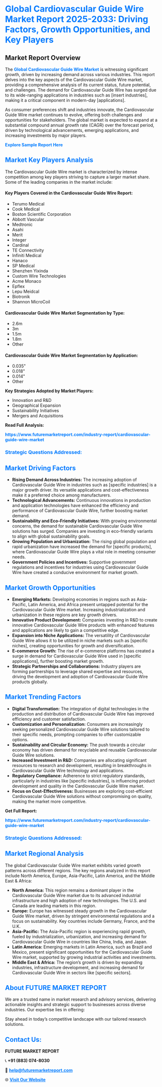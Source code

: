 <h1 style="color: #007BFF;">Global Cardiovascular Guide Wire Market Report 2025-2033: Driving Factors, Growth Opportunities, and Key Players</h1>

<section id="overview">
<h2>Market Report Overview</h2>
<p>The <a href="https://www.futuremarketreport.com/industry-report/cardiovascular-guide-wire-market" style="color: #007BFF; text-decoration: none;"><strong>Global Cardiovascular Guide Wire Market</strong></a> is witnessing significant growth, driven by increasing demand across various industries. This report delves into the key aspects of the Cardiovascular Guide Wire market, providing a comprehensive analysis of its current status, future potential, and challenges. The demand for Cardiovascular Guide Wire has surged due to its wide-ranging applications in industries such as [insert industries], making it a critical component in modern-day [applications].</p>
<p>As consumer preferences shift and industries innovate, the Cardiovascular Guide Wire market continues to evolve, offering both challenges and opportunities for stakeholders. The global market is expected to expand at a substantial compound annual growth rate (CAGR) over the forecast period, driven by technological advancements, emerging applications, and increasing investments by major players.</p>
</section>

<section id="overview">
<p><a href="https://www.futuremarketreport.com/request-sample/reportId=78376" style="color: #007BFF; text-decoration: none;"><strong>Explore Sample Report Here</strong></a></p>
</section>

<section id="key-players">
<h2 style="color: #007BFF;">Market Key Players Analysis</h2>
<p>The Cardiovascular Guide Wire market is characterized by intense competition among key players striving to capture a larger market share. Some of the leading companies in the market include:</p>
<h4>Key Players Covered in the Cardiovascular Guide Wire Report:</h4>
<ul><li>Terumo Medical</li><li>Cook Medical</li><li>Boston Scientific Corporation</li><li>Abbott Vascular</li><li>Medtronic</li><li>Asahi</li><li>Merit</li><li>Integer</li><li>Cardinal</li><li>TE Connectivity</li><li>Infiniti Medical</li><li>Hanaco</li><li>SP Medical</li><li>Shenzhen Yixinda</li><li>Custom Wire Technologies</li><li>Acme Monaco</li><li>Epflex</li><li>Lepu Meidcal</li><li>Biotronik</li><li>Shannon MicroCoil</li></ul>
<h4>Cardiovascular Guide Wire Market Segmentation by Type:</h4>
<ul><li>2.6m</li><li>3m</li><li>1.5m</li><li>1.8m</li><li>Other</li></ul>

<h4>Cardiovascular Guide Wire Market Segmentation by Application:</h4>
<ul><li>0.035&quot;</li><li>0.018&quot;</li><li>0.014&quot;</li><li>Other</li></ul>
<p><strong>Key Strategies Adopted by Market Players:</strong></p>
<ul>
<li>Innovation and R&D</li>
<li>Geographical Expansion</li>
<li>Sustainability Initiatives</li>
<li>Mergers and Acquisitions</li>
</ul>
</section>

<section>
<p><strong>Read Full Analysis: </strong></p><a href="https://www.futuremarketreport.com/industry-report/cardiovascular-guide-wire-market" style="color: #007BFF; text-decoration: none;"><strong>https://www.futuremarketreport.com/industry-report/cardiovascular-guide-wire-market</strong></a>
<h3 style="color: #007BFF;">Strategic Questions Addressed:</h3>
</section>

<section id="driving-factors">
<h2 style="color: #007BFF;">Market Driving Factors</h2>
<ul>
<li><strong>Rising Demand Across Industries:</strong> The increasing adoption of Cardiovascular Guide Wire in industries such as [specific industries] is a major growth driver. Its versatile applications and cost-effectiveness make it a preferred choice among manufacturers.</li>
<li><strong>Technological Advancements:</strong> Continuous innovations in production and application technologies have enhanced the efficiency and performance of Cardiovascular Guide Wire, further boosting market demand.</li>
<li><strong>Sustainability and Eco-Friendly Initiatives:</strong> With growing environmental concerns, the demand for sustainable Cardiovascular Guide Wire solutions has surged. Companies are investing in eco-friendly variants to align with global sustainability goals.</li>
<li><strong>Growing Population and Urbanization:</strong> The rising global population and rapid urbanization have increased the demand for [specific products], where Cardiovascular Guide Wire plays a vital role in meeting consumer needs.</li>
<li><strong>Government Policies and Incentives:</strong> Supportive government regulations and incentives for industries using Cardiovascular Guide Wire have created a conducive environment for market growth.</li>
</ul>
</section>

<section id="growth-opportunities">
<h2 style="color: #007BFF;">Market Growth Opportunities</h2>
<ul>
<li><strong>Emerging Markets:</strong> Developing economies in regions such as Asia-Pacific, Latin America, and Africa present untapped potential for the Cardiovascular Guide Wire market. Increasing industrialization and urbanization in these regions are key growth drivers.</li>
<li><strong>Innovative Product Development:</strong> Companies investing in R&D to create innovative Cardiovascular Guide Wire products with enhanced features and applications are likely to gain a competitive edge.</li>
<li><strong>Expansion into Niche Applications:</strong> The versatility of Cardiovascular Guide Wire allows it to be utilized in niche markets such as [specific niches], creating opportunities for growth and diversification.</li>
<li><strong>E-commerce Growth:</strong> The rise of e-commerce platforms has created a surge in demand for Cardiovascular Guide Wire used in [specific applications], further boosting market growth.</li>
<li><strong>Strategic Partnerships and Collaborations:</strong> Industry players are forming partnerships to leverage shared expertise and resources, driving the development and adoption of Cardiovascular Guide Wire products globally.</li>
</ul>
</section>

<section id="trending-factors">
<h2 style="color: #007BFF;">Market Trending Factors</h2>
<ul>
<li><strong>Digital Transformation:</strong> The integration of digital technologies in the production and distribution of Cardiovascular Guide Wire has improved efficiency and customer satisfaction.</li>
<li><strong>Customization and Personalization:</strong> Consumers are increasingly seeking personalized Cardiovascular Guide Wire solutions tailored to their specific needs, prompting companies to offer customizable options.</li>
<li><strong>Sustainability and Circular Economy:</strong> The push towards a circular economy has driven demand for recyclable and reusable Cardiovascular Guide Wire solutions.</li>
<li><strong>Increased Investment in R&D:</strong> Companies are allocating significant resources to research and development, resulting in breakthroughs in Cardiovascular Guide Wire technology and applications.</li>
<li><strong>Regulatory Compliance:</strong> Adherence to strict regulatory standards, particularly in industries like [specific industries], is influencing product development and quality in the Cardiovascular Guide Wire market.</li>
<li><strong>Focus on Cost-Effectiveness:</strong> Businesses are exploring cost-efficient Cardiovascular Guide Wire solutions without compromising on quality, making the market more competitive.</li>
</ul>
</section>

<section>
<p><strong>Get Full Report: </strong></p><a href="https://www.futuremarketreport.com/industry-report/cardiovascular-guide-wire-market" style="color: #007BFF; text-decoration: none;"><strong>https://www.futuremarketreport.com/industry-report/cardiovascular-guide-wire-market</strong></a>
<h3 style="color: #007BFF;">Strategic Questions Addressed:</h3>
</section>


<section id="regional-analysis">
<h2 style="color: #007BFF;">Market Regional Analysis</h2>
<p>The global Cardiovascular Guide Wire market exhibits varied growth patterns across different regions. The key regions analyzed in this report include North America, Europe, Asia-Pacific, Latin America, and the Middle East & Africa:</p>
<ul>
<li><strong>North America:</strong> This region remains a dominant player in the Cardiovascular Guide Wire market due to its advanced industrial infrastructure and high adoption of new technologies. The U.S. and Canada are leading markets in this region.</li>
<li><strong>Europe:</strong> Europe has witnessed steady growth in the Cardiovascular Guide Wire market, driven by stringent environmental regulations and a focus on sustainability. Key countries include Germany, France, and the U.K.</li>
<li><strong>Asia-Pacific:</strong> The Asia-Pacific region is experiencing rapid growth, fueled by industrialization, urbanization, and increasing demand for Cardiovascular Guide Wire in countries like China, India, and Japan.</li>
<li><strong>Latin America:</strong> Emerging markets in Latin America, such as Brazil and Mexico, present significant opportunities for the Cardiovascular Guide Wire market, supported by growing industrial activities and investments.</li>
<li><strong>Middle East & Africa:</strong> The region’s growth is driven by expanding industries, infrastructure development, and increasing demand for Cardiovascular Guide Wire in sectors like [specific sectors].</li>
</ul>
</section>

<footer>
<h2 style="color: #007BFF;">About FUTURE MARKET REPORT</h2>
<p>We are a trusted name in market research and advisory services, delivering actionable insights and strategic support to businesses across diverse industries. Our expertise lies in offering:</p>

<p>Stay ahead in today’s competitive landscape with our tailored research solutions.</p>

<h2 style="color: #007BFF;">Contact Us:</h2>
<p><strong>FUTURE MARKET REPORT</strong></p>
<p>📞 <strong>+91 (883) 074-8030</strong></p>
<p>📧 <strong><a href="mailto:help@futuremarketreport.com" style="color: #007BFF;">help@futuremarketreport.com</a></strong></p>
<p>🌐 <strong><a href="https://www.futuremarketreport.com/" style="color: #007BFF;">Visit Our Website</a></strong></p>
</footer>